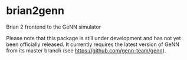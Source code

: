 brian2genn
==========

Brian 2 frontend to the GeNN simulator

Please note that this package is still under development and has not
yet been officially released. It currently requires the latest version
of GeNN from its master branch (see https://github.com/genn-team/genn).